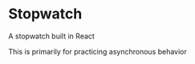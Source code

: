 # Stopwatch
<p>A stopwatch built in React</p>
<p>This is primarily for practicing asynchronous behavior</p>
